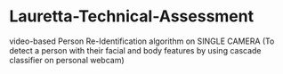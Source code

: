 # Lauretta-Technical-Assessment
video-based Person Re-Identification algorithm on SINGLE CAMERA (To detect a person with their facial and body features by using cascade classifier on personal webcam)  
